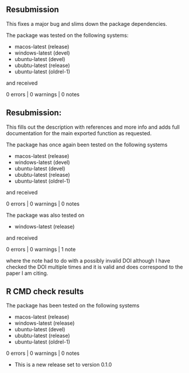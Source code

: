 ## Resubmission

This fixes a major bug and slims down the package dependencies.

The package was tested on the following systems:

* macos-latest (release)
* windows-latest (devel)
* ubuntu-latest (devel)
* ububtu-latest (release)
* ubuntu-latest (oldrel-1)

and received

0 errors | 0 warnings | 0 notes

## Resubmission:

This fills out the description with references and more info and adds full documentation for the main exported function as requested.

The package has once again been tested on the following systems

* macos-latest (release)
* windows-latest (devel)
* ubuntu-latest (devel)
* ububtu-latest (release)
* ubuntu-latest (oldrel-1)

and received

0 errors | 0 warnings | 0 notes

The package was also tested on 

* windows-latest (release)

and received

0 errors | 0 warnings | 1 note

where the note had to do with a possibly invalid DOI although I have checked the DOI multiple times and it is valid and does correspond to the paper I am citing.

## R CMD check results

The package has been tested on the following systems

* macos-latest (release)
* windows-latest (release)
* ubuntu-latest (devel)
* ububtu-latest (release)
* ubuntu-latest (oldrel-1)

0 errors | 0 warnings | 0 notes

* This is a new release set to version 0.1.0
